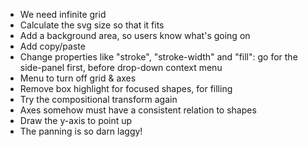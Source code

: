- We need infinite grid
- Calculate the svg size so that it fits
- Add a background area, so users know what's going on
- Add copy/paste
- Change properties like "stroke", "stroke-width" and "fill": go for the side-panel first, before drop-down context menu
- Menu to turn off grid & axes
- Remove box highlight for focused shapes, for filling
- Try the compositional transform again
- Axes somehow must have a consistent relation to shapes
- Draw the y-axis to point up
- The panning is so darn laggy!
